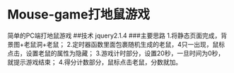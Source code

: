 # Mouse-game打地鼠游戏
简单的PC端打地鼠游戏
##技术
jquery2.1.4
###主要思路
1.将静态页面完成，背景图+老鼠洞+老鼠；
2.定时器函数里面包裹随机生成的老鼠，4只一出现，鼠标点击，设置老鼠的属性为隐藏；
3.游戏计时部分，设置20秒，一旦时间为0秒，就提示游戏结束；
4.得分计数部分，鼠标点击老鼠，分数就加。

